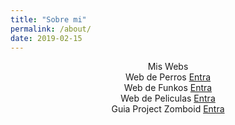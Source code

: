 ```yaml
---
title: "Sobre mi"
permalink: /about/
date: 2019-02-15
---
```


<center>Mis Webs</center>

<center> Web de Perros
<a href="https://crucesdeperros.org" target="_blank">Entra</a> </center>

<center> Web de Funkos
<a href="https://funkoplanet.com" target="_blank">Entra</a> </center>

<center> Web de Peliculas
<a href="https://pelisinfo.com" target="_blank">Entra</a> </center>

<center> Guia Project Zomboid
<a href="projectzomboidserver.com" target="_blank">Entra</a> </center>
